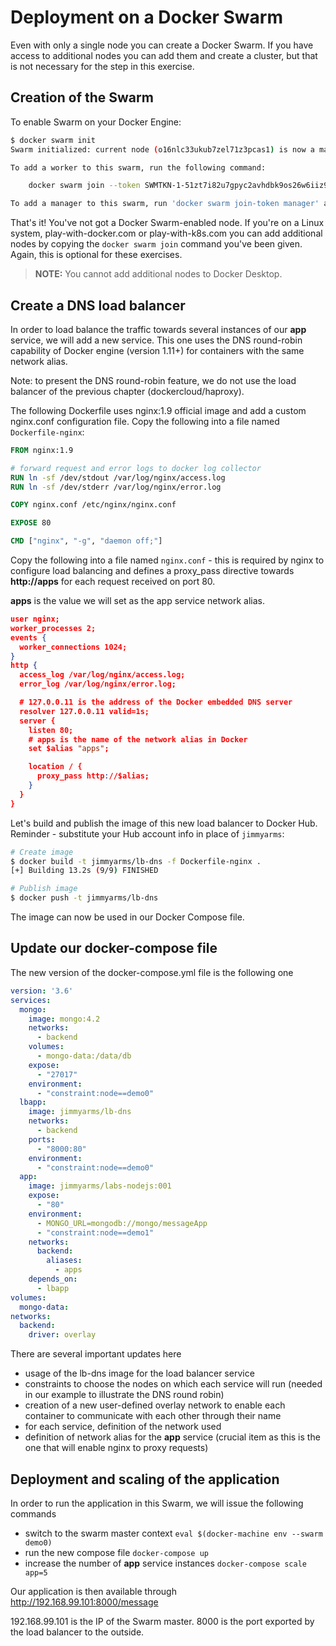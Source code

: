 # Deployment on a Docker Swarm

Even with only a single node you can create a Docker Swarm. If you have access to additional nodes you can add them and create a cluster, but that is not necessary for the step in this exercise.

## Creation of the Swarm

To enable Swarm on your Docker Engine:

```bash
$ docker swarm init
Swarm initialized: current node (o16nlc33ukub7zel71z3pcas1) is now a manager.

To add a worker to this swarm, run the following command:

    docker swarm join --token SWMTKN-1-51zt7i82u7gpyc2avhdbk9os26w6iiz9ltdr9ffcg7vwicem9n-3m9asope502zv9ehb02d2fxns 192.168.65.3:2377

To add a manager to this swarm, run 'docker swarm join-token manager' and follow the instructions.
```

That's it! You've not got a Docker Swarm-enabled node. If you're on a Linux system, play-with-docker.com or play-with-k8s.com you can add additional nodes by copying the `docker swarm join` command you've been given. Again, this is optional for these exercises.

> **NOTE:** You cannot add additional nodes to Docker Desktop.

## Create a DNS load balancer

In order to load balance the traffic towards several instances of our **app** service, we will add a new service. This one uses the DNS round-robin capability of Docker engine (version 1.11+) for containers with the same network alias.

Note: to present the DNS round-robin feature, we do not use the load balancer of the previous chapter (dockercloud/haproxy).

The following Dockerfile uses nginx:1.9 official image and add a custom nginx.conf configuration file. Copy the following into a file named `Dockerfile-nginx`:

```dockerfile
FROM nginx:1.9

# forward request and error logs to docker log collector
RUN ln -sf /dev/stdout /var/log/nginx/access.log
RUN ln -sf /dev/stderr /var/log/nginx/error.log

COPY nginx.conf /etc/nginx/nginx.conf

EXPOSE 80

CMD ["nginx", "-g", "daemon off;"]
```

Copy the following into a file named `nginx.conf` - this is required by nginx to configure load balancing and defines a proxy_pass directive towards **http://apps** for each request received on port 80.

**apps** is the value we will set as the app service network alias.

```json
user nginx;
worker_processes 2;
events {
  worker_connections 1024;
}
http {
  access_log /var/log/nginx/access.log;
  error_log /var/log/nginx/error.log;

  # 127.0.0.11 is the address of the Docker embedded DNS server
  resolver 127.0.0.11 valid=1s;
  server {
    listen 80;
    # apps is the name of the network alias in Docker
    set $alias "apps";

    location / {
      proxy_pass http://$alias;
    }
  }
}
```

Let's build and publish the image of this new load balancer to Docker Hub. Reminder - substitute your Hub account info in place of `jimmyarms`:

```bash
# Create image
$ docker build -t jimmyarms/lb-dns -f Dockerfile-nginx .
[+] Building 13.2s (9/9) FINISHED

# Publish image
$ docker push -t jimmyarms/lb-dns
```

The image can now be used in our Docker Compose file.

## Update our docker-compose file

The new version of the docker-compose.yml file is the following one

```yaml
version: '3.6'
services:
  mongo:
    image: mongo:4.2
    networks:
      - backend
    volumes:
      - mongo-data:/data/db
    expose:
      - "27017"
    environment:
      - "constraint:node==demo0"
  lbapp:
    image: jimmyarms/lb-dns
    networks:
      - backend
    ports:
      - "8000:80"
    environment:
      - "constraint:node==demo0"
  app:
    image: jimmyarms/labs-nodejs:001
    expose:
      - "80"
    environment:
      - MONGO_URL=mongodb://mongo/messageApp
      - "constraint:node==demo1"
    networks:
      backend:
        aliases:
          - apps
    depends_on:
      - lbapp
volumes:
  mongo-data:
networks:
  backend:
    driver: overlay
```

There are several important updates here
* usage of the lb-dns image for the load balancer service
* constraints to choose the nodes on which each service will run (needed in our example to illustrate the DNS round robin)
* creation of a new user-defined overlay network to enable each container to communicate with each other through their name
* for each service, definition of the network used
* definition of network alias for the **app** service (crucial item as this is the one that will enable nginx to proxy requests)

## Deployment and scaling of the application

In order to run the application in this Swarm, we will issue the following commands
* switch to the swarm master context ```eval $(docker-machine env --swarm demo0)```
* run the new compose file ```docker-compose up```
* increase the number of **app** service instances ```docker-compose scale app=5```

Our application is then available through http://192.168.99.101:8000/message

192.168.99.101 is the IP of the Swarm master. 8000 is the port exported by the load balancer to the outside.


